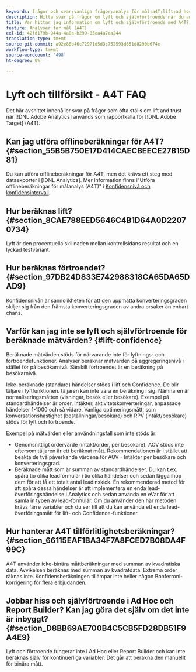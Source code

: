 ```yaml
---
keywords: frågor och svar;vanliga frågor;analys för mål;a4T;lift;ad hoc;report builder;trust
description: Hitta svar på frågor om lyft och självförtroende när du använder Analytics för [!DNL Target] (A4T). A4T lets you use Analytics reporting for [!DNL Target] aktiviteter.
title: Var hittar jag information om lyft och självförtroende med A4T?
feature: Analyser för mål (A4T)
exl-id: 42fd179b-944a-4a0a-b299-85ea4a7ea244
translation-type: tm+mt
source-git-commit: a92e88b46c72971d5d3c752593d651d8290b674e
workflow-type: tm+mt
source-wordcount: '498'
ht-degree: 0%

---
```


# Lyft och tillförsikt - A4T FAQ

Det här avsnittet innehåller svar på frågor som ofta ställs om lift and trust när [!DNL Adobe Analytics] används som rapportkälla för [!DNL Adobe Target] (A4T).

## Kan jag utföra offlineberäkningar för A4T? {#section_55B5B750E17D414CAECBEECE27B15D81}

Du kan utföra offlineberäkningar för A4T, men det krävs ett steg med dataexporter i [!DNL Analytics]. Mer information finns i&quot;Utföra offlineberäkningar för målanalys (A4T)&quot; i [Konfidensnivå och konfidensintervall](/help/c-reports/conversion-rate.md#concept_0D0002A1EBDF420E9C50E2A46F36629B).

## Hur beräknas lift? {#section_8CAE788EED5646C4B1D64A0D22070734}

Lyft är den procentuella skillnaden mellan kontrollsidans resultat och en lyckad testvariant.

## Hur beräknas förtroendet? {#section_97DB24D833E742988318CA65DA65DAD9}

Konfidensnivån är sannolikheten för att den uppmätta konverteringsgraden skiljer sig från den främsta konverteringsgraden av andra orsaker än enbart chans.

## Varför kan jag inte se lyft och självförtroende för beräknade mätvärden? {#lift-confidence}

Beräknade mätvärden stöds för närvarande inte för lyftnings- och förtroendefunktioner. Analyser beräknar mätvärden på aggregeringsnivå i stället för på besökarnivå. Särskilt förtroendet är en beräkning på besökarnivå.

Icke-beräknade (standard) händelser stöds i lift och Confidence. De blir täljare i lyftfunktionen. täljaren kan inte vara en beräkning i sig. Nämnaren är normaliseringsmåtten (visningar, besök eller besökare). Exempel på standardhändelser är order, intäkter, aktivitetskonverteringar, anpassade händelser 1-1000 och så vidare. Vanliga optimeringsmått, som konversationshastighet (beställningar/besökare) och RPV (intäkt/besökare) stöds för lyft och förtroende.

Exempel på mätvärden eller användningsfall som inte stöds är:

* Genomsnittligt ordervärde (intäkt/order, per besökare). AOV stöds inte eftersom täljaren är ett beräknat mått. Rekommendationen är i stället att beakta de två påverkande värdena för AOV - Intäkter per besökare och konverteringsgrad.
* Beräknade mått som är summan av standardhändelser. Du kan t.ex. spåra tio olika leadformulär i tio olika händelser och sedan lägga ihop dem för att få ett totalt antal leadinskick. En rekommenderad metod för att spåra dessa händelser är att implementera en enda lead-överföringshändelse i Analytics och sedan använda en eVar för att samla in typen av lead-formulär. Om du använder den här metoden krävs färre variabler och du ser till att du kan använda ett enda lead-överföringsmått för lift- och Confidence-funktioner.

## Hur hanterar A4T tillförlitlighetsberäkningar? {#section_66115EAF1BA34F7A8FCED7B08DA4F99C}

A4T använder icke-binära måttberäkningar med summan av kvadratiska data. Avvikelsen beräknas med summan av kvadratdata. Extrema order räknas inte. Konfidensberäkningen tillämpar inte heller någon Bonferroni-korrigering för flera erbjudanden.

## Jobbar hiss och självförtroende i Ad Hoc och Report Builder? Kan jag göra det själv om det inte är inbyggt? {#section_D8BB69AE700B4C5CB5FD28DB51F9A4E9}

Lyft och förtroende fungerar inte i Ad Hoc eller Report Builder och kan inte beräknas själv för kontinuerliga variabler. Det går att beräkna den manuellt för binära mått.
